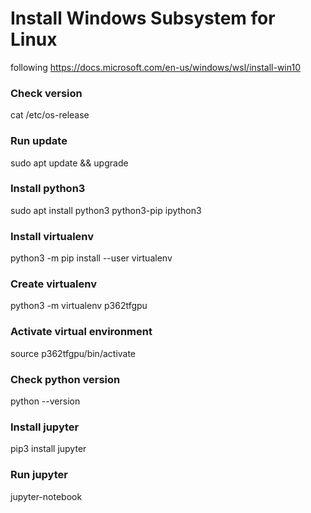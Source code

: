 # Install Windows Subsystem for Linux 
following https://docs.microsoft.com/en-us/windows/wsl/install-win10

### Check version
cat /etc/os-release

### Run update
sudo apt update && upgrade

### Install python3
sudo apt install python3 python3-pip ipython3

### Install virtualenv
python3 -m pip install --user virtualenv

### Create virtualenv
python3 -m virtualenv p362tfgpu

### Activate virtual environment
source p362tfgpu/bin/activate

### Check python version
python --version

### Install jupyter
pip3 install jupyter

### Run jupyter
jupyter-notebook

